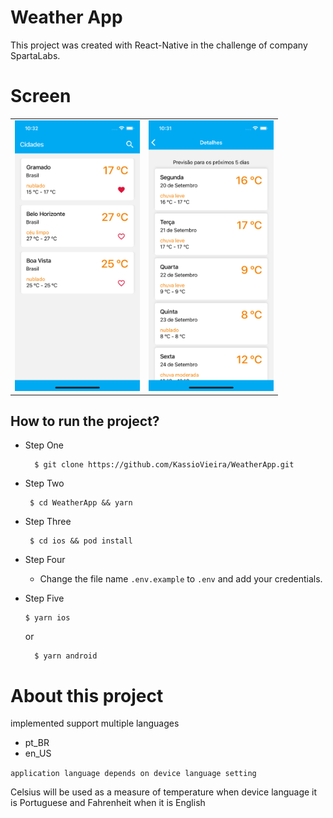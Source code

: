 # Weather App

This project was created with React-Native in the challenge of company SpartaLabs.

# Screen

<table>
  <tr>
    <td>
      <img src="one.png" alt="screen" width="200"/>
    </td>
    <td>
      <img src="two.png" alt="screen" width="200"/>
    </td>
  <tr>
</table>

## How to run the project?

- Step One

  ```shell
    $ git clone https://github.com/KassioVieira/WeatherApp.git
  ```

- Step Two
  ```shell
   $ cd WeatherApp && yarn
  ```
- Step Three
  ```shell
   $ cd ios && pod install
  ```
- Step Four

  - Change the file name `.env.example` to `.env` and add your credentials.

- Step Five

  ```shell
  $ yarn ios
  ```

  or

  ```shell
    $ yarn android
  ```

# About this project

implemented support multiple languages

- pt_BR
- en_US

`application language depends on device language setting`

Celsius will be used as a measure of temperature when device language it is Portuguese and Fahrenheit when it is English
